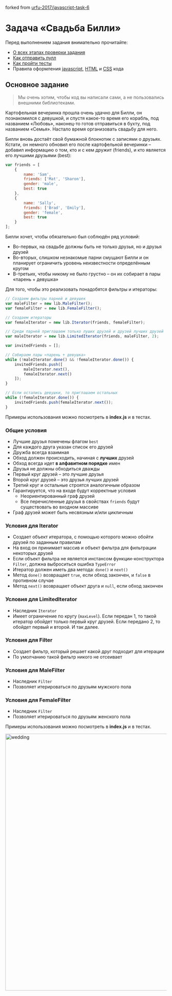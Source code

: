 forked from [urfu-2017/javascript-task-6](https://github.com/urfu-2017/javascript-task-6)

# Задача «Свадьба Билли»

Перед выполнением задания внимательно прочитайте:

- [О всех этапах проверки задания](https://github.com/urfu-2017/guides/blob/master/workflow/overall.md)
- [Как отправить пулл](https://github.com/urfu-2017/guides/blob/master/workflow/pull.md)
- [Как пройти тесты](https://github.com/urfu-2017/guides/blob/master/workflow/test.md)
- Правила оформления [javascript](https://github.com/urfu-2017/guides/blob/master/codestyle/js.md), [HTML](https://github.com/urfu-2017/guides/blob/master/codestyle/html.md) и [CSS](https://github.com/urfu-2017/guides/blob/master/codestyle/css.md) кода

## Основное задание

> Мы очень хотим, чтобы код вы написали сами, а не пользовались внешними библиотеками.

Картофельная вечеринка прошла очень удачно для Билли, он познакомился с девушкой, и спустя какое-то время его корабль, под названием «Любовь», наконец-то готов отправиться в бухту, под названием «Семья». Настало время организовать свадьбу для него.

Билли вновь достаёт свой бумажной блокнотик с записями о друзьях. Кстати, он немного обновил его после картофельной вечеринки – добавил информацию о том, кто и с кем дружит (friends), и кто является его лучшими друзьями (best):
```js
var friends = [
    {
        name: 'Sam',
        friends: ['Mat', 'Sharon'],
        gender: 'male',
        best: true
    },
    {
        name: 'Sally',
        friends: ['Brad', 'Emily'],
        gender: 'female',
        best: true
    }
];
```

Билли хочет, чтобы обязательно был соблюдён ряд условий:
- Во-первых, на свадьбе должны быть не только друзья, но и друзья друзей
- Во-вторых, слишком незнакомые парни смущают Билли и он планирует ограничить уровень неизвестности определённым кругом
- В-третьих, чтобы никому не было грустно – он их собирает в пары «парень + девушка»

Для того, чтобы это реализовать понадобятся фильтры и итераторы:
```js
// Создаем фильтры парней и девушек
var maleFilter = new lib.MaleFilter();
var femaleFilter = new lib.FemaleFilter();

// Создаем итераторы
var femaleIterator = new lib.Iterator(friends, femaleFilter);

// Среди парней приглашаем только луших друзей и друзей лучших друзей
var maleIterator = new lib.LimitedIterator(friends, maleFilter, 2);

var invitedFriends = [];

// Собираем пары «парень + девушка»
while (!maleIterator.done() && !femaleIterator.done()) {
    invitedFriends.push([
        maleIterator.next(),
        femaleIterator.next()
    ]);
}

// Если остались девушки, то приглашаем остальных
while (!femaleIterator.done()) {
    invitedFriends.push(femaleIterator.next());
}
```

Примеры использования можно посмотреть в __index.js__ и в тестах.

### Общие условия
- Лучшие друзья помечены флагом `best`
- Для каждого друга указан список его друзей
- Дружба всегда взаимная
- Обход должен происходить, начиная с **лучших** друзей
- Обход всегда идет **в алфавитном порядке** имен
- Друзья не должны обходиться дважды
- Первый круг друзей – это лучшие друзья
- Второй круг друзей – это друзья лучших друзей
- Третий круг и остальные строятся аналогичным образом
- Гарантируется, что на входе будут корректные условия
    - Неориентированный граф друзей
    - Все перечисленные друзья в свойствах `friends` будут существовать во входном массиве
- Граф друзей может быть несвязным и/или цикличным

### Условия для Iterator
- Создает объект итератора, с помощью которого можно обойти друзей по заданным правилам
- На вход он принимает массив и объект фильтра для фильтрации некоторых друзей
- Если объект фильтра не является инстансом функции-конструктора `Filter`, должна выброситься ошибка `TypeError`
- Итератор должен иметь два метода: `done()` и `next()`
- Метод `done()` возвращает `true`, если обход закончен, и `false` в противном случае
- Метод `next()` возвращает объект друга и `null`, если обход закончен

### Условия для LimitedIterator
- Наследник `Iterator`
- Имеет ограничение по кругу (`maxLevel`).
  Если передан 1, то такой итератор обойдет только первый круг друзей.
  Если передано 2, то обойдет первый и второй. И так далее.

### Условия для Filter
- Создает фильтр, который решает какой друг подходит для итерации
- По умолчанию такой фильтр никого не отсеивает

### Условия для MaleFilter
- Наследник `Filter`
- Позволяет итерироваться по друзьям мужского пола

### Условия для FemaleFilter
- Наследник `Filter`
- Позволяет итерироваться по друзьям женского пола

Примеры использования можно посмотреть в __index.js__ и в тестах.

<img width="800" alt="wedding" src="https://cloud.githubusercontent.com/assets/4534405/20384988/82083cf4-acd7-11e6-893f-46dd4d7c5004.png">
